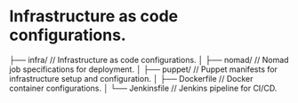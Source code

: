 # Infrastructure as code configurations.

├── infra/            // Infrastructure as code configurations.
│   ├── nomad/        // Nomad job specifications for deployment.
│   ├── puppet/       // Puppet manifests for infrastructure setup and configuration.
│   ├── Dockerfile    // Docker container configurations.
│   └── Jenkinsfile   // Jenkins pipeline for CI/CD.